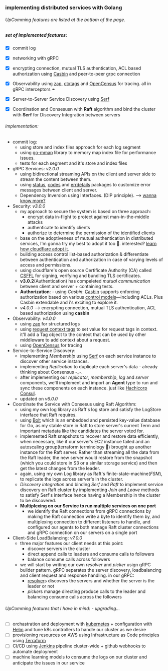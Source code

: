 ### implementing distributed services with **Golang**

###### UpComming features are listed at the bottom of the page.
##### set of implemented features: 
- [x] commit log
- [x] networking with gRPC
- [x] encrypting connection, mutual TLS authentication, ACL based authorization using [Casbin](https://github.com/casbin/casbin) and peer-to-peer grpc connection
- [x] Observability using [zap](github.com/grpc-ecosystem/go-grpc-middleware/logging/zap), [ctxtags](github.com/grpc-ecosystem/go-grpc-middleware/tags) and [OpenCensus](go.opencensus.io) for tracing. all in gRPC interceptors ⚭
- [x] Server-to-Server Service Discovery using [Serf](https://www.serf.io)
- [x] Coordination and Consesusn with **Raft** algorithm and bind the cluster with **Serf** for Discovery Integration between servers


###### implementation:
- commit log:
    - using store and index files approach for each log segment
    - using [go-mmap](https://pkg.go.dev/github.com/go-mmap/mmap) library to memory map index file for performance issues.
    - tests for each segment and it's store and index files
- gRPC Services: *v2.0.0*
    - using bidirectional streaming APIs on the client and server side to stream the content between them.
    - using [status](https://godoc.org/google.golang.org/grpc/status), [codes](https://godoc.org/google.golang.org/grpc/codes) and [errdetails](https://godoc.org/google.golang.org/genproto/googleapis/rpc/errdetials) packages to customize error messages between client and server.
    - Dependency Inversion using Interfaces. (DIP principle). --> [wanna know more?](https://medium.com/@sumit-s/the-dependency-inversion-principle-dip-in-golang-fb0bdc503972)
- Security: *v3.0.0*
    - my approach to secure the system is based on three approach:
        - encrypt data in-flight to protect against man-in-the-middle attacks
        - authenticate to identify clients
        - authorize to determine the permission of the identified clients
    - base on the adoptiveness of mutual authentication in distributed services, I'm gonna try my best to adopt it too 🤠. interested? [learn how cloudflare adopt it](https://blog.cloudflare.com/how-to-build-your-own-public-key-infrastructure).
    - building access control list-based authorization & differentiate between authentication and authorization in case of varying levels of access and permissions.
    - using cloudflare's open source Certificate Authority (CA) called [CSFFL](https://blog.cloudflare.com/introducing-cfssl) for signing, verifying and bundling TLS certificates.
    - **v3.0.2**(Authentication) has compeleted *mutual communication* between client and server + containing tests.
    - **Authorization**:
            - using *Casbin*: [Casbin](https://github.com/casbin/casbin) supports enforcing authorization based on various [control models](https://github.com/casbin/casbin#supported-models)—including ACLs. Plus Casbin extendable and i's exciting to explore it.
    - *v4.0.0* --> encrypting connection, mutual TLS authentication, ACL based authorization using **casbin**
- Observability: *v4.0.0*
    - using [zap](github.com/grpc-ecosystem/go-grpc-middleware/logging/zap) for structured logs
    - using [request context tags](github.com/grpc-ecosystem/go-grpc-middleware/tags) to set value for request tags in context.
    it'll add a Tag object to the context that can be used by other middleware to add context about a request.
    - using [OpenCensus](go.opencensus.io) for tracing
- Service-to-Service Discovery: 
    - implementing *Membership* using [Serf](https://www.serf.io) on each service instance to discover other service instances.
    - implementing *Replication* to duplicate each server's data - already thinking about Consensus -_-.
    - after implementing our *replicator*, *membership*, *log* and *server* components, we'll implement and import an **Agent** type to run and sync these components on each instance. just like [Hachicorp Consul](https://github.com/hashicorp/consul).
    - updated on *v6.0.0*
- Coordinate the Service with Consesus using Raft Algorithm:
    - using my own log library as Raft's log store and satisfy the LogStore interface that Raft requires.
    - using [Bolt](https://github.com/boltdb/bolt) which is an embedded and persisted key-value database for Go, as my stable store in Raft to store server's current Term and important metadata like the candidates the server voted for.
    - implemented Raft snapshots to recover and restore data efficiently, when necessary, like if our server’s EC2 instance failed and an autoscaling group(terraform terminology 🥸) brought up another instance for the Raft server. Rather than streaming all the data from the Raft leader, the new server would restore from the snapshot (which you could store in S3 or a similar storage service) and then get the latest changes from the leader.
    - again, using my own Log library as Raft's finite-state-machine(*FSM*), to replicate the logs across server's in the cluster.
    - *Discovery integration* and binding *Serf* and *Raft* to implement service discovery on Raft cluster by implementing *Join* and *Leave* methods to satisfy Serf's interface hence having a Membership in the cluster to be discovered.
    - **Multiplexing on our Service to run multiple services on one port**
        - we identify the Raft connections from gRPC connections by making the Raft connection write a byte to identify them by, and multiplexing connection to different listeners to handle, and configured our agents to both manage Raft cluster connections and gRPC connection on our servers on a single port
- Client-Side LoadBalancing: *v7.0.0*
    - three major features our client needs at this point:
        - discover servers in the cluster
        - direct append calls to leaders and consume calls to followers
        - balance consume calls across followers
    - we will start by writing our own *resolver* and *picker* usign gRPC builder pattern. gRPC separates the server discovery, loadbalancing and client request and response handling. in our gRPC:
      - [resolver](https://google.golang.org/grpc/resolver)s discovers the servers and whether the server is the leader or not
      - *picker*s manage directing produce calls to the leader and balancing consume calls across the followers





###### UpComming features that I have in mind: - upgrading...
- [ ] orchastration and deployment with [kubernetes](https://kuberenetes.io) + configuration with [Helm](https://helm.sh) and tune k8s controllers to handle our cluster as we desire
- [ ] provisioning resources on AWS using Infrastructure as Code principles using [Terraform](https://www.terraform.io)
- [ ] CI/CD using [Jenkins](https://www.jenkins.io) pipeline cluster-wide + github webhooks to automate deployment
- [ ] machine learning models to consume the logs on our cluster and anticipate the issues in our service
